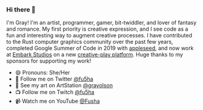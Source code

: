 ### Hi there 👋

I'm Gray! I'm an artist, programmer, gamer, bit-twiddler, and lover of fantasy and romance. My first priority is creative expression, and I see code as a fun and interesting way to augment creative processes. I have contributed to the Rust computer graphics community over the past few years, completed Google Summer of Code in 2019 with [appleseed](https://github.com/appleseedhq/appleseed/), and now work at [Embark Studios](https://www.embark-studios.com/) on a new [creative-play platform](https://medium.com/embarkstudios/homegrown-rendering-with-rust-1e39068e56a7). Huge thanks to my sponsors for supporting my work!

- 😄 Pronouns: She/Her
- 🐥 Follow me on Twitter [@fu5ha](https://twitter.com/fu5ha/)
- 🎨 See my art on ArtStation [@grayolson](https://artstation.com/grayolson/)
- 📺 Follow me on Twitch [@fu5ha](https://twitch.tv/fu5ha/)
- 📹 Watch me on YouTube [@Fusha](https://www.youtube.com/channel/UCRoVzHvZ_h2rHy-ef4sUQ3w)
